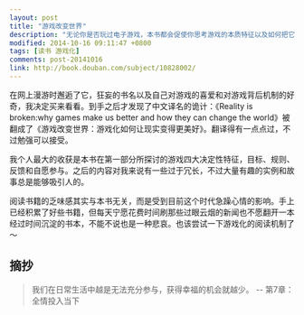 ```yaml
---
layout: post
title: "游戏改变世界"
description: "无论你是否玩过电子游戏，本书都会促使你思考游戏的本质特征以及如何把它们运用到现实生活之中。"
modified: 2014-10-16 09:11:47 +0800
tags: [读书 游戏化]
comments: post-20141016
link: http://book.douban.com/subject/10828002/
---
```


在网上漫游时邂逅了它，狂妄的书名以及自己对游戏的喜爱和对游戏背后机制的好奇，我决定买来看看。到手之后才发现了中文译名的诡计：《Reality is broken:why games make us better and how they can change the world》被翻成了《游戏改变世界：游戏化如何让现实变得更美好》。翻译得有一点点过，不过勉强可以接受。

我个人最大的收获是本书在第一部分所探讨的游戏四大决定性特征，目标、规则、反馈和自愿参与。之后的内容对我来说有一些过于冗长，不过大量有趣的实例和故事总是能够吸引人的。

阅读书籍的乏味感其实与本书无关，而是受到目前这个时代急躁心情的影响。手上已经积累了好些书籍，但每天宁愿花费时间刷那些过眼云烟的新闻也不愿翻开一本经过时间沉淀的书本，不能不说也是一种悲哀。也该尝试一下游戏化的阅读机制了～

## 摘抄

> 我们在日常生活中越是无法充分参与，获得幸福的机会就越少。
> -- 第7章：全情投入当下


